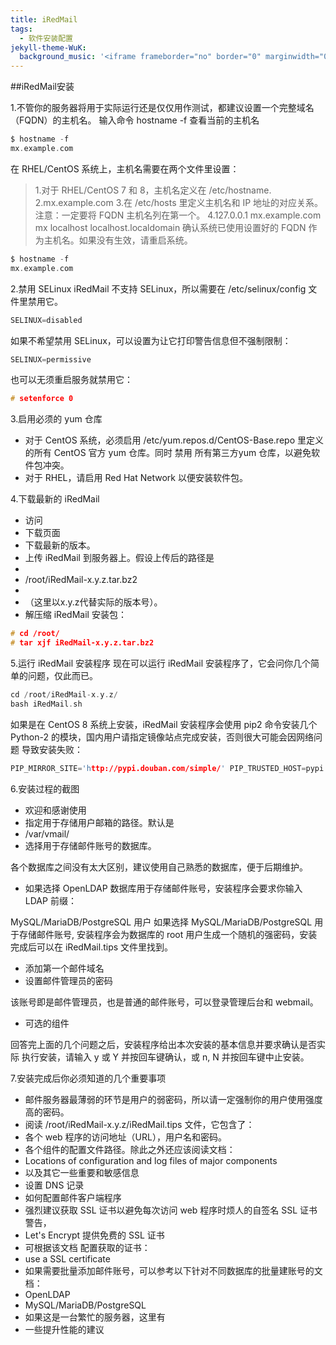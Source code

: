 ```yaml
---
title: iRedMail
tags:
  - 软件安装配置
jekyll-theme-WuK:
  background_music: '<iframe frameborder="no" border="0" marginwidth="0" marginheight="0" width=100% height=86 src="//music.163.com/outchain/player?type=2&id=27876158&auto=0&height=66"></iframe>'
---
```


##iRedMail安装

1.不管你的服务器将用于实际运行还是仅仅用作测试，都建议设置一个完整域名（FQDN）的主机名。
输入命令 hostname -f 查看当前的主机名

```c
$ hostname -f
mx.example.com
```
在 RHEL/CentOS 系统上，主机名需要在两个文件里设置：
> 1.对于 RHEL/CentOS 7 和 8，主机名定义在 /etc/hostname.
> 2.mx.example.com
> 3.在 /etc/hosts 里定义主机名和 IP 地址的对应关系。注意：一定要将 FQDN 主机名列在第一个。
> 4.127.0.0.1 mx.example.com mx localhost localhost.localdomain
确认系统已使用设置好的 FQDN 作为主机名。如果没有生效，请重启系统。
```c
$ hostname -f
mx.example.com
```

2.禁用 SELinux
iRedMail 不支持 SELinux，所以需要在 /etc/selinux/config 文件里禁用它。
```c
SELINUX=disabled
```
如果不希望禁用 SELinux，可以设置为让它打印警告信息但不强制限制：
```c
SELINUX=permissive
```
也可以无须重启服务就禁用它：
```c
# setenforce 0
```

3.启用必须的 yum 仓库
- 对于 CentOS 系统，必须启用 /etc/yum.repos.d/CentOS-Base.repo 里定义的所有 CentOS 官方 yum 仓库。同时 禁用 所有第三方yum 仓库，以避免软件包冲突。
- 对于 RHEL，请启用 Red Hat Network 以便安装软件包。

4.下载最新的 iRedMail
- 访问
- 下载页面
- 下载最新的版本。
- 上传 iRedMail 到服务器上。假设上传后的路径是
- 
- /root/iRedMail-x.y.z.tar.bz2
- 
- （这里以x.y.z代替实际的版本号）。
- 解压缩 iRedMail 安装包：
```c
# cd /root/
# tar xjf iRedMail-x.y.z.tar.bz2
```

5.运行 iRedMail 安装程序
现在可以运行 iRedMail 安装程序了，它会问你几个简单的问题，仅此而已。
```c
cd /root/iRedMail-x.y.z/
bash iRedMail.sh
```

如果是在 CentOS 8 系统上安装，iRedMail 安装程序会使用 pip2 命令安装几个 Python-2 的模块，国内用户请指定镜像站点完成安装，否则很大可能会因网络问题 导致安装失败：
```c
PIP_MIRROR_SITE='http://pypi.douban.com/simple/' PIP_TRUSTED_HOST=pypi.douban.com bash iRedMail.sh
```

6.安装过程的截图
- 欢迎和感谢使用
- 指定用于存储用户邮箱的路径。默认是
- /var/vmail/
- 选择用于存储邮件账号的数据库。

各个数据库之间没有太大区别，建议使用自己熟悉的数据库，便于后期维护。
- 如果选择 OpenLDAP 数据库用于存储邮件账号，安装程序会要求你输入 LDAP 前缀：

MySQL/MariaDB/PostgreSQL 用户
如果选择 MySQL/MariaDB/PostgreSQL 用于存储邮件账号, 安装程序会为数据库的 root 用户生成一个随机的强密码，安装完成后可以在 iRedMail.tips 文件里找到。
- 添加第一个邮件域名
- 设置邮件管理员的密码

该账号即是邮件管理员，也是普通的邮件账号，可以登录管理后台和 webmail。
- 可选的组件

回答完上面的几个问题之后，安装程序给出本次安装的基本信息并要求确认是否实际 执行安装，请输入 y 或 Y 并按回车键确认，或 n, N 并按回车键中止安装。

7.安装完成后你必须知道的几个重要事项
- 邮件服务器最薄弱的环节是用户的弱密码，所以请一定强制你的用户使用强度高的密码。
- 阅读 /root/iRedMail-x.y.z/iRedMail.tips 文件，它包含了：
 - 各个 web 程序的访问地址（URL），用户名和密码。
 - 各个组件的配置文件路径。除此之外还应该阅读文档：
 - Locations of configuration and log files of major components
 - 以及其它一些重要和敏感信息
- 设置 DNS 记录
- 如何配置邮件客户端程序
- 强烈建议获取 SSL 证书以避免每次访问 web 程序时烦人的自签名 SSL 证书警告，
- Let's Encrypt 提供免费的 SSL 证书
- 可根据该文档 配置获取的证书：
- use a SSL certificate
- 如果需要批量添加邮件账号，可以参考以下针对不同数据库的批量建账号的文档：
- OpenLDAP
- MySQL/MariaDB/PostgreSQL
- 如果这是一台繁忙的服务器，这里有
- 一些提升性能的建议


